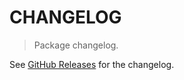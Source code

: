 # CHANGELOG

> Package changelog.

See [GitHub Releases](https://github.com/stdlib-js/net-disposable-http-server/releases) for the changelog.